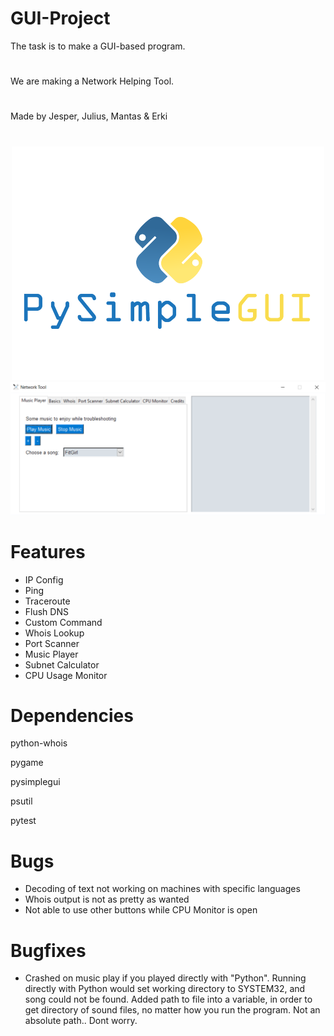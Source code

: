 # GUI-Project
The task is to make a GUI-based program.
#
We are making a Network Helping Tool.

#    
Made by Jesper, Julius, Mantas & Erki
#

<div style="text-align:center"><img src="https://github.com/Jesp9025/GUI-Project/blob/master/pysimplegui.png" /></div>

<div style="text-align:center"><img src=https://github.com/Jesp9025/GUI-Project/blob/master/Gui.png" /></div>

# Features
- IP Config
- Ping
- Traceroute
- Flush DNS
- Custom Command
- Whois Lookup
- Port Scanner
- Music Player
- Subnet Calculator
- CPU Usage Monitor

# Dependencies
python-whois

pygame

pysimplegui

psutil

pytest

# Bugs
- Decoding of text not working on machines with specific languages
- Whois output is not as pretty as wanted
- Not able to use other buttons while CPU Monitor is open

# Bugfixes
- Crashed on music play if you played directly with "Python". Running directly with Python would set working directory to SYSTEM32, and song could not be found. Added path to file into a variable, in order to get directory of sound files, no matter how you run the program.
 Not an absolute path.. Dont worry.
